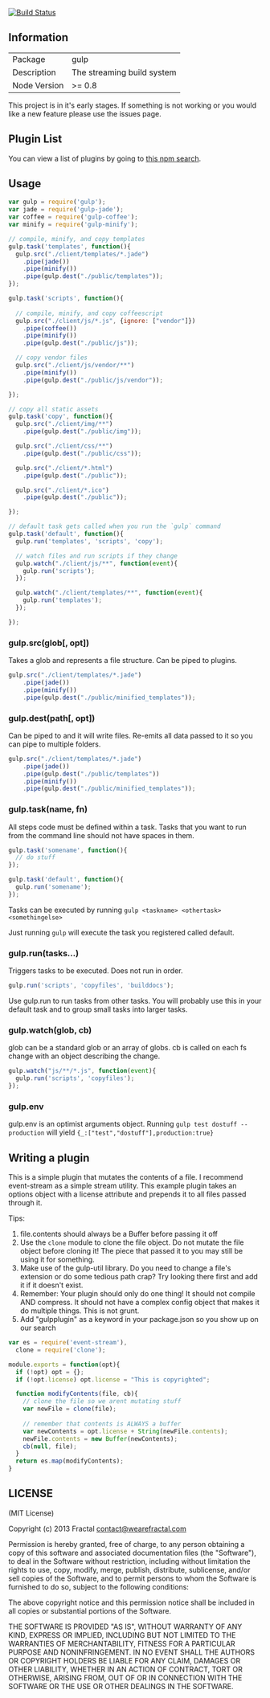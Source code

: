 [![Build Status](https://travis-ci.org/wearefractal/gulp.png?branch=master)](https://travis-ci.org/wearefractal/gulp)

## Information

<table>
<tr> 
<td>Package</td><td>gulp</td>
</tr>
<tr>
<td>Description</td>
<td>The streaming build system</td>
</tr>
<tr>
<td>Node Version</td>
<td>>= 0.8</td>
</tr>
</table>

This project is in it's early stages. If something is not working or you would like a new feature please use the issues page.

## Plugin List

You can view a list of plugins by going to [this npm search](https://npmjs.org/search?q=gulpplugin).
## Usage

```javascript
var gulp = require('gulp');
var jade = require('gulp-jade');
var coffee = require('gulp-coffee');
var minify = require('gulp-minify');

// compile, minify, and copy templates
gulp.task('templates', function(){
  gulp.src("./client/templates/*.jade")
    .pipe(jade())
    .pipe(minify())
    .pipe(gulp.dest("./public/templates"));
});

gulp.task('scripts', function(){
  
  // compile, minify, and copy coffeescript
  gulp.src("./client/js/*.js", {ignore: ["vendor"]})
    .pipe(coffee())
    .pipe(minify())
    .pipe(gulp.dest("./public/js"));

  // copy vendor files
  gulp.src("./client/js/vendor/**")
    .pipe(minify())
    .pipe(gulp.dest("./public/js/vendor"));

});

// copy all static assets
gulp.task('copy', function(){
  gulp.src("./client/img/**")
    .pipe(gulp.dest("./public/img"));

  gulp.src("./client/css/**")
    .pipe(gulp.dest("./public/css"));

  gulp.src("./client/*.html")
    .pipe(gulp.dest("./public"));

  gulp.src("./client/*.ico")
    .pipe(gulp.dest("./public"));

});

// default task gets called when you run the `gulp` command
gulp.task('default', function(){
  gulp.run('templates', 'scripts', 'copy');

  // watch files and run scripts if they change
  gulp.watch("./client/js/**", function(event){
    gulp.run('scripts');
  });

  gulp.watch("./client/templates/**", function(event){
    gulp.run('templates');
  });

});
```

### gulp.src(glob[, opt])

Takes a glob and represents a file structure. Can be piped to plugins.

```javascript
gulp.src("./client/templates/*.jade")
    .pipe(jade())
    .pipe(minify())
    .pipe(gulp.dest("./public/minified_templates"));
```

### gulp.dest(path[, opt])

Can be piped to and it will write files. Re-emits all data passed to it so you can pipe to multiple folders.

```javascript
gulp.src("./client/templates/*.jade")
    .pipe(jade())
    .pipe(gulp.dest("./public/templates"))
    .pipe(minify())
    .pipe(gulp.dest("./public/minified_templates"));
```

### gulp.task(name, fn)

All steps code must be defined within a task. Tasks that you want to run from the command line should not have spaces in them.

```javascript
gulp.task('somename', function(){
  // do stuff
});

gulp.task('default', function(){
  gulp.run('somename');
});
```

Tasks can be executed by running `gulp <taskname> <othertask> <somethingelse>`

Just running `gulp` will execute the task you registered called default.


### gulp.run(tasks...)

Triggers tasks to be executed. Does not run in order.

```javascript
gulp.run('scripts', 'copyfiles', 'builddocs');
```

Use gulp.run to run tasks from other tasks. You will probably use this in your default task and to group small tasks into larger tasks.

### gulp.watch(glob, cb)

glob can be a standard glob or an array of globs. cb is called on each fs change with an object describing the change.

```javascript
gulp.watch("js/**/*.js", function(event){
  gulp.run('scripts', 'copyfiles');
});
```

### gulp.env

gulp.env is an optimist arguments object. Running `gulp test dostuff --production` will yield `{_:["test","dostuff"],production:true}`

## Writing a plugin

This is a simple plugin that mutates the contents of a file. I recommend event-stream as a simple stream utility. This example plugin takes an options object with a license attribute and prepends it to all files passed through it.

Tips:

1. file.contents should always be a Buffer before passing it off
2. Use the `clone` module to clone the file object. Do not mutate the file object before cloning it! The piece that passed it to you may still be using it for something.
3. Make use of the gulp-util library. Do you need to change a file's extension or do some tedious path crap? Try looking there first and add it if it doesn't exist.
4. Remember: Your plugin should only do one thing! It should not compile AND compress. It should not have a complex config object that makes it do multiple things. This is not grunt.
5. Add "gulpplugin" as a keyword in your package.json so you show up on our search

```javascript
var es = require('event-stream'),
  clone = require('clone');

module.exports = function(opt){
  if (!opt) opt = {};
  if (!opt.license) opt.license = "This is copyrighted";

  function modifyContents(file, cb){
    // clone the file so we arent mutating stuff
    var newFile = clone(file);
    
    // remember that contents is ALWAYS a buffer
    var newContents = opt.license + String(newFile.contents);
    newFile.contents = new Buffer(newContents);
    cb(null, file);
  }
  return es.map(modifyContents);
}
```

## LICENSE

(MIT License)

Copyright (c) 2013 Fractal <contact@wearefractal.com>

Permission is hereby granted, free of charge, to any person obtaining
a copy of this software and associated documentation files (the
"Software"), to deal in the Software without restriction, including
without limitation the rights to use, copy, modify, merge, publish,
distribute, sublicense, and/or sell copies of the Software, and to
permit persons to whom the Software is furnished to do so, subject to
the following conditions:

The above copyright notice and this permission notice shall be
included in all copies or substantial portions of the Software.

THE SOFTWARE IS PROVIDED "AS IS", WITHOUT WARRANTY OF ANY KIND,
EXPRESS OR IMPLIED, INCLUDING BUT NOT LIMITED TO THE WARRANTIES OF
MERCHANTABILITY, FITNESS FOR A PARTICULAR PURPOSE AND
NONINFRINGEMENT. IN NO EVENT SHALL THE AUTHORS OR COPYRIGHT HOLDERS BE
LIABLE FOR ANY CLAIM, DAMAGES OR OTHER LIABILITY, WHETHER IN AN ACTION
OF CONTRACT, TORT OR OTHERWISE, ARISING FROM, OUT OF OR IN CONNECTION
WITH THE SOFTWARE OR THE USE OR OTHER DEALINGS IN THE SOFTWARE.
